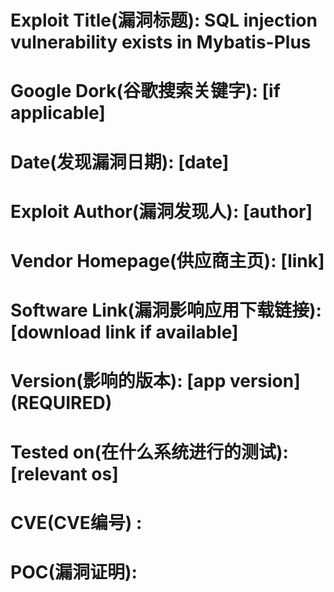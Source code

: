 # Exploit Title(漏洞标题): SQL injection vulnerability exists in Mybatis-Plus

# Google Dork(谷歌搜索关键字): [if applicable] 

# Date(发现漏洞日期): [date] 

# Exploit Author(漏洞发现人): [author] 

# Vendor Homepage(供应商主页): [link] 

# Software Link(漏洞影响应用下载链接): [download link if available] 

# Version(影响的版本): [app version] (REQUIRED) 

# Tested on(在什么系统进行的测试): [relevant os] 

# CVE(CVE编号) : 

# POC(漏洞证明):
